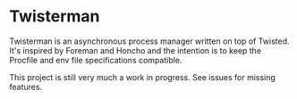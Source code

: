 Twisterman
===========

Twisterman is an asynchronous process manager written on top of Twisted.
It's inspired by Foreman and Honcho and the intention is to keep the Procfile
and env file specifications compatible.

This project is still very much a work in progress. See issues for missing
features.